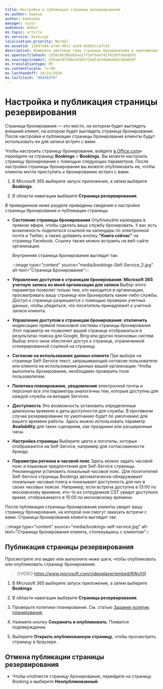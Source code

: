 ```yaml
---
title: Настройка и публикация страницы резервирования
ms.author: kwekua
author: kwekuako
manager: scotv
audience: Admin
ms.topic: article
ms.service: bookings
localization_priority: Normal
ms.assetid: 116d7a84-a7a0-4911-a1e9-debb2cca7c43
description: Измените цветовую тему страницы бронирования в приложении Microsoft Bookings.
ms.openlocfilehash: c930c06300a83ee17f1efdaaf42761ddfdebdd7b
ms.sourcegitcommit: d76a4c07f0be2938372bdfae50e0e4d523bd8e9f
ms.translationtype: MT
ms.contentlocale: ru-RU
ms.lasthandoff: 10/14/2020
ms.locfileid: "48456379"
---
```

# <a name="customize-and-publish-your-booking-page"></a>Настройка и публикация страницы резервирования

Страница бронирования — это место, на котором будет выглядеть внешний клиент, на котором будет выглядеть страница бронирования. После настройки и публикации страницы бронирования клиенты будут использовать ее для записи встреч с вами.

Чтобы настроить страницу бронирования, войдите [в Office.com](https://office.com)и перейдите на страницу **Bookings** \> **Bookings.** Вы можете настроить страницу бронирования с помощью следующих параметров. После настройки страницы бронирования вы можете опубликовать ее, чтобы клиенты могли приступить к бронированию встреч с вами.

1. В Microsoft 365 выберите запуск приложения, а затем выберите **Bookings**.

2. В области навигации выберите **Страница резервирования**.

В приведенном ниже разделе приведены сведения о настройке страницы бронирования и публикации страницы.

- **Состояние страницы бронирования** Опубликуйте календарь в прямом эфире, чтобы сделать вашу службу бронировать. У вас есть возможность поделиться ссылкой на календарь по электронной почте и Twitter, а также добавить кнопку **"Книга сейчас"** на страницу Facebook. Ссылку также можно встраить на веб-сайте организации.

    Внутренняя страница бронирования выглядит так:

    :::image type="content" source="media/bookings-Self-Service_2.jpg" alt-text="Страница Бронирование":::

- **Управление доступом к страницам бронирования: Microsoft 365 учетную запись из моей организации для записи**  Выбор этого параметра позволит только тем, кто находится в организации, просматривать вашу страницу или бронировать какие-либо службы. Доступ к странице разрешается с помощью проверки учетных данных, чтобы убедиться, что посетитель принадлежит к учетной записи клиента.

- **Управление доступом к страницам бронирования: отключить** индексацию прямой поисковой системы страницы бронирования Этот параметр не позволяет вашей странице отображаться в результатах поиска для Google, Bing или других поисковых систем. Выбор этого окна обеспечит доступ к странице, ограниченной сгенерированной ссылкой на страницу.

- **Согласие на использование данных клиента** При выборе на странице Self-Service текст, запрашивающий согласие пользователя или клиента на использование данных вашей организации. Чтобы выполнить бронирование, необходимо проверить поле пользователем.

- **Политика планирования,** **уведомления** электронной почты и персонал все эти параметры аналогичны тем, которые доступны для каждой службы на вкладке Services. 

- **Доступность** Это возможность установить определенные диапазоны времени и даты доступности для службы. В противном случае резервирование по умолчанию будет по умолчанию для вашего времени работы. Здесь можно использовать параметр **Availability** для таких сценариев, как праздники или расширенные часы.

- **Настройка страницы** Выберите цвета и логотипы, которые отображаются на Self-Service, например для согласованности бренда.

- **Параметры региона и часовой пояс** Здесь можно задать часовой пояс и языковые предпочтения для Self-Service страницы. Рекомендуем установить локальный часовой пояс. Для посетителей Self-Service страницы Bookings автоматически обнаруживает локальные часовые пояса и показывает доступность для них в своих часовых поясах. Например, если встреча доступна в 13:00 по московскому времени, кто-то из сотрудников CST увидит доступное время, отображаемого в 15:00 по московскому времени.

После публикации страницы бронирования клиенты увидят вашу страницу бронирования, на которой они смогут заказать встречи с вами. Страница бронирования клиента выглядит так:

:::image type="content" source="media/bookings-self-service.jpg" alt-text="Страница бронирования клиента, столкнувшись с клиентом":::

## <a name="publish-the-booking-page"></a>Публикация страницы резервирования

Просмотрите это видео или выполните ниже шаги, чтобы опубликовать или опубликовать страницу бронирования.

> [!VIDEO https://www.microsoft.com/videoplayer/embed/RWuYil]

1. В Microsoft 365 выберите запуск приложения, а затем выберите **Bookings**.

1. В области навигации выберите **Страница резервирования**.

1. Проверьте политики планирования. См. статью [Задание политик планирования](set-scheduling-policies.md).

1. Нажмите кнопку **Сохранить и опубликовать**. Появится подтверждение.

1. Выберите **Открыть опубликованную страницу**, чтобы просмотреть страницу в браузере.

## <a name="unpublish-the-booking-page"></a>Отмена публикации страницы резервирования

 - Чтобы отоблести страницу бронирования, перейдите на страницу Booking и выберите **Неопубликованный**.
